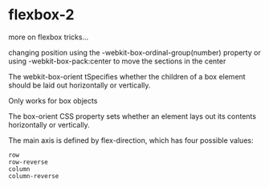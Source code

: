# flexbox-2

more on flexbox tricks...

changing position using the -webkit-box-ordinal-group(number) property
or using -webkit-box-pack:center to move the sections in the center

The webkit-box-orient tSpecifies whether the children of a box element should be laid out horizontally or vertically.

Only works for box objects

The box-orient CSS property sets whether an element lays out its contents horizontally or vertically.

The main axis is defined by flex-direction, which has four possible values:

    row
    row-reverse
    column
    column-reverse
